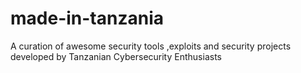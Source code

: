 # made-in-tanzania
A curation of awesome security tools ,exploits and security projects developed by Tanzanian Cybersecurity Enthusiasts
